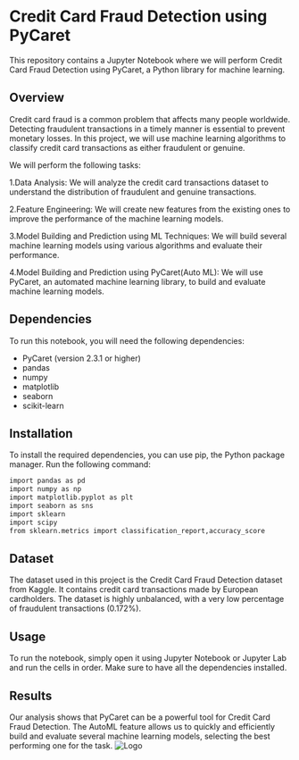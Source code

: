 # Credit Card Fraud Detection using PyCaret
This repository contains a Jupyter Notebook where we will perform Credit Card Fraud Detection using PyCaret, a Python library for machine learning.

## Overview
Credit card fraud is a common problem that affects many people worldwide. Detecting fraudulent transactions in a timely manner is essential to prevent monetary losses. In this project, we will use machine learning algorithms to classify credit card transactions as either fraudulent or genuine.

We will perform the following tasks:

1.Data Analysis: We will analyze the credit card transactions dataset to understand the distribution of fraudulent and genuine transactions.

2.Feature Engineering: We will create new features from the existing ones to improve the performance of the machine learning models.

3.Model Building and Prediction using ML Techniques: We will build several machine learning models using various algorithms and evaluate their performance.

4.Model Building and Prediction using PyCaret(Auto ML): We will use PyCaret, an automated machine learning library, to build and evaluate machine learning models.

## Dependencies
To run this notebook, you will need the following dependencies:

- PyCaret (version 2.3.1 or  higher)
- pandas
- numpy
- matplotlib
- seaborn
- scikit-learn
## Installation
To install the required dependencies, you can use pip, the Python package manager. Run the following command:

```bash
import pandas as pd
import numpy as np
import matplotlib.pyplot as plt
import seaborn as sns
import sklearn
import scipy
from sklearn.metrics import classification_report,accuracy_score 
```
## Dataset
The dataset used in this project is the Credit Card Fraud Detection dataset from Kaggle. It contains credit card transactions made by European cardholders. The dataset is highly unbalanced, with a very low percentage of fraudulent transactions (0.172%).

## Usage
To run the notebook, simply open it using Jupyter Notebook or Jupyter Lab and run the cells in order. Make sure to have all the dependencies installed.

## Results
Our analysis shows that PyCaret can be a powerful tool for Credit Card Fraud Detection. The AutoML feature allows us to quickly and efficiently build and evaluate several machine learning models, selecting the best performing one for the task.
![Logo](https://upload.wikimedia.org/wikipedia/commons/d/d0/Google_Colaboratory_SVG_Logo.svg)




